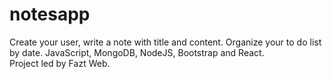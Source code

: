 # notesapp


Create your user, write a note with title and content. Organize your to do list by date. JavaScript, MongoDB, NodeJS, Bootstrap and React.<br/>
Project led by Fazt Web.
